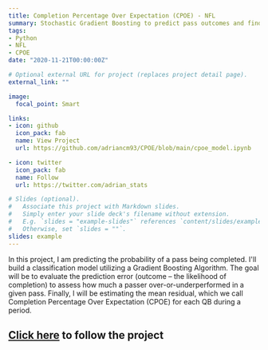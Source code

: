 ```yaml
---
title: Completion Percentage Over Expectation (CPOE) - NFL
summary: Stochastic Gradient Boosting to predict pass outcomes and find completion probability. NFL Analytics.
tags:
- Python
- NFL
- CPOE
date: "2020-11-21T00:00:00Z"

# Optional external URL for project (replaces project detail page).
external_link: ""

image:
  focal_point: Smart

links:
- icon: github
  icon_pack: fab
  name: View Project
  url: https://github.com/adriancm93/CPOE/blob/main/cpoe_model.ipynb

- icon: twitter
  icon_pack: fab
  name: Follow
  url: https://twitter.com/adrian_stats

# Slides (optional).
#   Associate this project with Markdown slides.
#   Simply enter your slide deck's filename without extension.
#   E.g. `slides = "example-slides"` references `content/slides/example-slides.md`.
#   Otherwise, set `slides = ""`.
slides: example
---
```

In this project, I am predicting the probability of a pass being completed. I'll build a classification model utilizing a Gradient Boosting Algorithm. The goal will be to evaluate the prediction error (outcome – the likelihood of completion) to assess how much a passer over-or-underperformed in a given pass. Finally, I will be estimating the mean residual, which we call Completion Percentage Over Expectation (CPOE) for each QB during a period.

## **[Click here](https://github.com/adriancm93/CPOE/blob/main/cpoe_model.ipynb) to follow the project**
